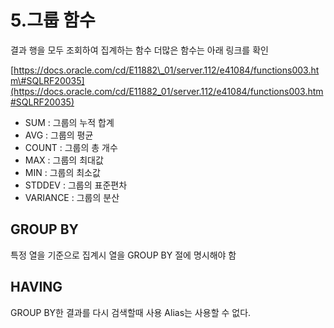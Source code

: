 # 5.그룹 함수

결과 행을 모두 조회하여 집계하는 함수 더많은 함수는 아래 링크를 확인

[https://docs.oracle.com/cd/E11882\_01/server.112/e41084/functions003.htm\#SQLRF20035](https://docs.oracle.com/cd/E11882_01/server.112/e41084/functions003.htm#SQLRF20035)

* SUM : 그룹의 누적 합계
* AVG : 그룹의 평균
* COUNT : 그룹의 총 개수
* MAX : 그룹의 최대값
* MIN : 그룹의 최소값
* STDDEV : 그룹의 표준편차
* VARIANCE : 그룹의 분산

## GROUP BY

특정 열을 기준으로 집계시 열을 GROUP BY 절에 명시해야 함

## HAVING

GROUP BY한 결과를 다시 검색할때 사용 Alias는 사용할 수 없다.

